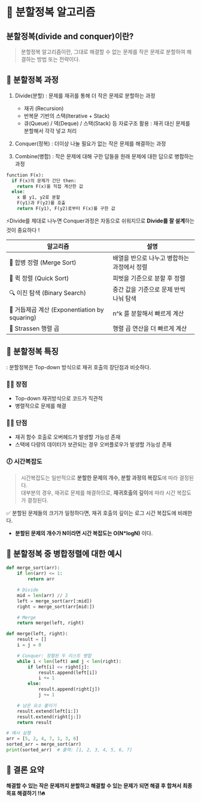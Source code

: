 # 🔎 분할정복 알고리즘

## 분할정복(divide and conquer)이란?

> 분할정복 알고리즘이란, 그대로 해결할 수 없는 문제를 작은 문제로 분할하여 해결하는 방법 또는 전략이다.

## 📌 분할정복 과정
1. Divide(분할) : 문제를 재귀를 통해 더 작은 문제로 분할하는 과정
    - 재귀 (Recursion)
    - 반복문 기반의 스택(Iterative + Stack)
    - 큐(Queue) / 덱(Deque) / 스택(Stack) 등 자료구조 활용 : 재귀 대신 문제를 분할해서 각각 넣고 처리

2. Conquer(정복) : 더이상 나눌 필요가 없는 작은 문제를 해결하는 과정
3. Combine(병합) : 작은 문제에 대해 구한 답들을 원래 문제에 대한 답으로 병합하는 과정
```python
function F(x):
  if F(x)의 문제가 간단 then:
    return F(x)을 직접 계산한 값
  else:
    x 를 y1, y2로 분할
    F(y1)과 F(y2)를 호출
    return F(y1), F(y2)로부터 F(x)를 구한 값
```

⚡️Divide를 제대로 나누면 Conquer과정은 자동으로 쉬워지므로 **Divide를 잘 설계**하는 것이 중요하다 !



| 알고리즘                                    | 설명                     |
| --------------------------------------- | ---------------------- |
| 🧮 합병 정렬 (Merge Sort)                   | 배열을 반으로 나누고 병합하는 과정에서 정렬   |
| 🧠 퀵 정렬 (Quick Sort)                    | 피벗을 기준으로 분할 후 정렬       |
| 🔍 이진 탐색 (Binary Search)                | 중간 값을 기준으로 문제 반씩 나눠 탐색 |
| 🔢 거듭제곱 계산 (Exponentiation by squaring) | n^k 를 분할해서 빠르게 계산      |
| 🧊 Strassen 행렬 곱                        | 행렬 곱 연산을 더 빠르게 계산      |


## 📌 분할정복 특징
: 분할정복은 Top-down 방식으로 재귀 호출의 장단점과 비슷하다.

### 👍🏻 장점 
- Top-down 재귀방식으로 코드가 직관적
- 병렬적으로 문제를 해결

### 👎🏻 단점
- 재귀 함수 호출로 오버헤드가 발생할 가능성 존재
- 스택에 다량의 데이터가 보관되는 경우 오버플로우가 발생할 가능성 존재

### 🕖 시간복잡도
> 시간복잡도는 일반적으로 **분할한 문제의 개수, 분할 과정의 복잡도**에 따라 결정된다.
> <br> 대부분의 경우, 재귀로 문제를 해결하므로, **재귀호출의 깊이**에 따라 시간 복잡도가 결정된다.

✅ 분할된 문제들의 크기가 일정하다면, 재귀 호출의 깊이는 로그 시간 복잡도에 비례한다.

- **분할된 문제의 개수가 N이라면 시간 복잡도는 O(N*logN)** 이다. 


## 🧪 분할정복 중 병합정렬에 대한 예시

```python
def merge_sort(arr):
    if len(arr) <= 1:
        return arr

    # Divide
    mid = len(arr) // 2
    left = merge_sort(arr[:mid])
    right = merge_sort(arr[mid:])

    # Merge
    return merge(left, right)

def merge(left, right):
    result = []
    i = j = 0

    # Conquer: 정렬된 두 리스트 병합
    while i < len(left) and j < len(right):
        if left[i] <= right[j]:
            result.append(left[i])
            i += 1
        else:
            result.append(right[j])
            j += 1

    # 남은 요소 붙이기
    result.extend(left[i:])
    result.extend(right[j:])
    return result

# 예시 실행
arr = [5, 2, 4, 7, 1, 3, 6]
sorted_arr = merge_sort(arr)
print(sorted_arr)  # 출력: [1, 2, 3, 4, 5, 6, 7]
```

## 🧾 결론 요약
**해결할 수 있는 작은 문제까지 분할하고 해결할 수 있는 문제가 되면 해결 후 합쳐서 최종 목표 해결하기 !!🔥**